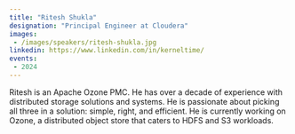 ```yaml
---
title: "Ritesh Shukla"
designation: "Principal Engineer at Cloudera"
images:
 - /images/speakers/ritesh-shukla.jpg
linkedin: https://www.linkedin.com/in/kerneltime/
events:
 - 2024
---
```


Ritesh is an Apache Ozone PMC. He has over a decade of experience with distributed storage solutions and systems. He is passionate about picking all three in a solution: simple, right, and efficient. He is currently working on Ozone, a distributed object store that caters to HDFS and S3 workloads.
